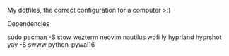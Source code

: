 My dotfiles, the correct configuration for a computer >:)


Dependencies

sudo pacman -S stow wezterm neovim nautilus wofi ly hyprland hyprshot 
yay -S swww python-pywal16
